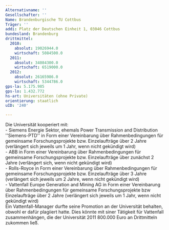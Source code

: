 ```yaml
---
Alternativname: ''
Gesellschafter: ''
Name: Brandenburgische TU Cottbus
Träger: ''
addi: Platz der Deutschen Einheit 1, 03046 Cottbus
bundesland: Brandenburg
drittmittel:
  2010:
    absolut: 19026944.0
    wirtschaft: 5084500.0
  2011:
    absolut: 34084300.0
    wirtschaft: 6519000.0
  2012:
    absolut: 26165986.0
    wirtschaft: 5344786.0
gps-la: 5.175.985
gps-lo: 1.432.772
hs-art: Universitäten (ohne Private)
orientierung: staatlich
uID: '240'

---
```

Die Universität kooperiert mit:<br>- Siemens Energie Sektor, ehemals Power Transmission and Distribution ''Siemens-PTD'' in Form einer Vereinbarung über Rahmenbedingungen für gemeinsame Forschungsprojekte bzw. Einzelaufträge über 2 Jahre (verlängert sich jeweils um 1 Jahr, wenn nicht gekündigt wird)<br>- ABB in Form einer Vereinbarung über Rahmenbedingungen für gemeinsame Forschungsprojekte bzw. Einzelaufträge über zunächst 2 Jahre (verlängert sich, wenn nicht gekündigt wird)<br>- Rolls-Royce in Form einer Vereinbarung über Rahmenbedingungen für gemeinsame Forschungsprojekte bzw. Einzelaufträge über 3 Jahre (verlängert sich jeweils um 2 Jahre, wenn nicht gekündigt wird)<br>- Vattenfall Europe Generation and Mining AG in Form einer Vereinbarung über Rahmenbedingungen für gemeinsame Forschungsprojekte bzw Einzelaufträge über 2 Jahre (verlängert sich jeweils um 1 Jahr, wenn nicht gekündigt wird)<br>Ein Vattenfall-Manager durfte seine Promotion an der Universität behalten, obwohl er dafür plagiiert hatte. Dies könnte mit siner Tätigkeit für Vattenfall zusammenhängen, die der Universität 2011 800.000 Euro an Drittmitteln zukommen ließ.
